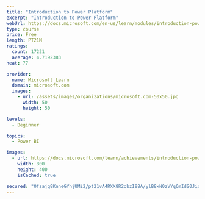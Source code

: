 ```yaml
---
title: "Introduction to Power Platform"
excerpt: "Introduction to Power Platform"
webUrl: https://docs.microsoft.com/en-us/learn/modules/introduction-power-platform/
type: course
price: Free
length: PT21M
ratings:
  count: 17221
  average: 4.7192383
heat: 77

provider:
  name: Microsoft Learn
  domain: microsoft.com
  images:
    - url: /assets/images/organizations/microsoft.com-50x50.jpg
      width: 50
      height: 50

levels:
  - Beginner

topics:
  - Power BI

images:
  - url: https://docs.microsoft.com/learn/achievements/introduction-power-platform-social.png
    width: 800
    height: 400
    isCached: true

secured: "0fzajg8KnneGYhjUMi2/pt21vA4RXX8R2obzI88A/ylB8xN0zVYq6mIdS0JiqLoKDPg3dsZwBCfi6fH1dmO8EkJemgtSwDtQCBjCQfF8k4JcjcW+/7Usm6NKxRqedvPtwaF+SYW1JIFvrK3iKg7WFl58ewQZGyAQlz34vm92j2RPuDCTJUt8KyWLtp5wusKZhLQwUikFmRnLZs6VkQ9aE1wFWb+ClXH6k1pHsSTPPg6eQN6XAQSSWzcSR/GyM+r7QW8CyLr2nn4talkBtz0h2I4KPq1N2r/vEWD4S9OETqezUSgieFw4JiwH+LemqWpJk0dNhI/+UwzZHuQSgSVSlHfgbDGqqcZtFbNsFkA46HRqRtHD/YO2AFGE9+hRzNaSLhFgE5wfgazAXM+AK8vma5AWGoluP924ez+G/DpUugZUuGvVEhymwl+iHjsQ/ZTc;q5lSx4q5+0ztc9/0/bI9hg=="
---
```


